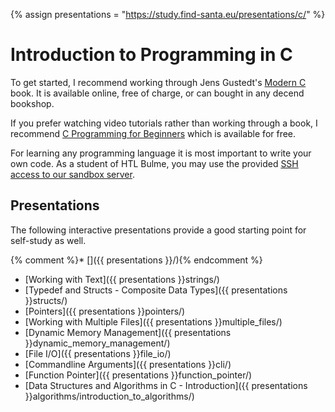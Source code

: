 {% assign presentations = "https://study.find-santa.eu/presentations/c/" %}

# Introduction to Programming in C

To get started, I recommend working through Jens Gustedt's
[Modern C](https://gustedt.gitlabpages.inria.fr/modern-c/) book. It is
available online, free of charge, or can bought in any decend bookshop.

If you prefer watching video tutorials rather than working through a book,
I recommend
[C Programming for Beginners](https://www.youtube.com/playlist?list=PL98qAXLA6aftD9ZlnjpLhdQAOFI8xIB6e) which is available for free.

For learning any programming language it is most important to write your own
code. As a student of HTL Bulme, you may use the provided
[SSH access to our sandbox server](/linux/ssh.html).

## Presentations
The following interactive presentations provide a good starting point for
self-study as well.

{% comment %}* []({{ presentations }}/){% endcomment %}
* [Working with Text]({{ presentations }}strings/)
* [Typedef and Structs - Composite Data Types]({{ presentations }}structs/)
* [Pointers]({{ presentations }}pointers/)
* [Working with Multiple Files]({{ presentations }}multiple_files/)
* [Dynamic Memory Management]({{ presentations }}dynamic_memory_management/)
* [File I/O]({{ presentations }}file_io/)
* [Commandline Arguments]({{ presentations }}cli/)
* [Function Pointer]({{ presentations }}function_pointer/)
* [Data Structures and Algorithms in C - Introduction]({{ presentations }}algorithms/introduction_to_algorithms/)
